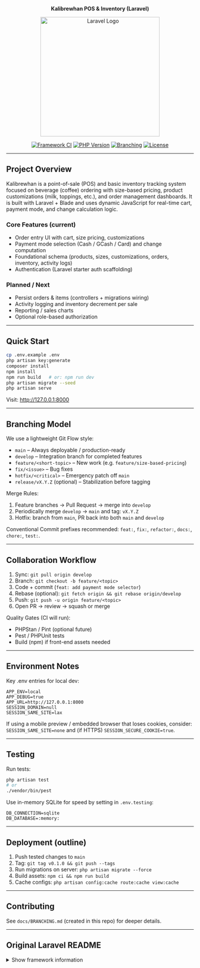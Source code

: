 <p align="center"><strong>Kalibrewhan POS & Inventory (Laravel)</strong></p>
<p align="center"><a href="https://laravel.com" target="_blank"><img src="https://raw.githubusercontent.com/laravel/art/master/logo-lockup/5%20SVG/2%20CMYK/1%20Full%20Color/laravel-logolockup-cmyk-red.svg" width="320" alt="Laravel Logo"></a></p>

<p align="center">
<a href="https://github.com/laravel/framework/actions"><img src="https://github.com/laravel/framework/workflows/tests/badge.svg" alt="Framework CI"></a>
<a href="#"><img src="https://img.shields.io/badge/php-8.2%2B-blue" alt="PHP Version"></a>
<a href="#branching"><img src="https://img.shields.io/badge/branching-gitflow%20lite-brightgreen" alt="Branching"></a>
<a href="LICENSE"><img src="https://img.shields.io/badge/license-MIT-lightgrey" alt="License"></a>
</p>

---

## Project Overview

Kalibrewhan is a point-of-sale (POS) and basic inventory tracking system focused on beverage (coffee) ordering with size-based pricing, product customizations (milk, toppings, etc.), and order management dashboards. It is built with Laravel + Blade and uses dynamic JavaScript for real-time cart, payment mode, and change calculation logic.

### Core Features (current)
* Order entry UI with cart, size pricing, customizations
* Payment mode selection (Cash / GCash / Card) and change computation
* Foundational schema (products, sizes, customizations, orders, inventory, activity logs)
* Authentication (Laravel starter auth scaffolding)

### Planned / Next
* Persist orders & items (controllers + migrations wiring)
* Activity logging and inventory decrement per sale
* Reporting / sales charts
* Optional role-based authorization

---

## Quick Start

```bash
cp .env.example .env
php artisan key:generate
composer install
npm install
npm run build   # or: npm run dev
php artisan migrate --seed
php artisan serve
```

Visit: http://127.0.0.1:8000

---

## Branching Model <a id="branching"></a>

We use a lightweight Git Flow style:

* `main` – Always deployable / production-ready
* `develop` – Integration branch for completed features
* `feature/<short-topic>` – New work (e.g. `feature/size-based-pricing`)
* `fix/<issue>` – Bug fixes
* `hotfix/<critical>` – Emergency patch off `main`
* `release/vX.Y.Z` (optional) – Stabilization before tagging

Merge Rules:
1. Feature branches -> Pull Request -> merge into `develop`
2. Periodically merge `develop` -> `main` and tag: `vX.Y.Z`
3. Hotfix: branch from `main`, PR back into both `main` and `develop`

Conventional Commit prefixes recommended: `feat:`, `fix:`, `refactor:`, `docs:`, `chore:`, `test:`.

---

## Collaboration Workflow
1. Sync: `git pull origin develop`
2. Branch: `git checkout -b feature/<topic>`
3. Code + commit (`feat: add payment mode selector`)
4. Rebase (optional): `git fetch origin && git rebase origin/develop`
5. Push: `git push -u origin feature/<topic>`
6. Open PR -> review -> squash or merge

Quality Gates (CI will run):
* PHPStan / Pint (optional future)
* Pest / PHPUnit tests
* Build (npm) if front-end assets needed

---

## Environment Notes
Key .env entries for local dev:

```
APP_ENV=local
APP_DEBUG=true
APP_URL=http://127.0.0.1:8000
SESSION_DOMAIN=null
SESSION_SAME_SITE=lax
```

If using a mobile preview / embedded browser that loses cookies, consider: `SESSION_SAME_SITE=none` and (if HTTPS) `SESSION_SECURE_COOKIE=true`.

---

## Testing

Run tests:
```bash
php artisan test
# or
./vendor/bin/pest
```

Use in-memory SQLite for speed by setting in `.env.testing`:
```
DB_CONNECTION=sqlite
DB_DATABASE=:memory:
```

---

## Deployment (outline)
1. Push tested changes to `main`
2. Tag: `git tag v0.1.0 && git push --tags`
3. Run migrations on server: `php artisan migrate --force`
4. Build assets: `npm ci && npm run build`
5. Cache configs: `php artisan config:cache route:cache view:cache`

---

## Contributing
See `docs/BRANCHING.md` (created in this repo) for deeper details.

---

## Original Laravel README

<details>
<summary>Show framework information</summary>

<p align="center"><a href="https://laravel.com" target="_blank"><img src="https://raw.githubusercontent.com/laravel/art/master/logo-lockup/5%20SVG/2%20CMYK/1%20Full%20Color/laravel-logolockup-cmyk-red.svg" width="400" alt="Laravel Logo"></a></p>

<p align="center">
<a href="https://github.com/laravel/framework/actions"><img src="https://github.com/laravel/framework/workflows/tests/badge.svg" alt="Build Status"></a>
<a href="https://packagist.org/packages/laravel/framework"><img src="https://img.shields.io/packagist/dt/laravel/framework" alt="Total Downloads"></a>
<a href="https://packagist.org/packages/laravel/framework"><img src="https://img.shields.io/packagist/v/laravel/framework" alt="Latest Stable Version"></a>
<a href="https://packagist.org/packages/laravel/framework"><img src="https://img.shields.io/packagist/l/laravel/framework" alt="License"></a>
</p>

## About Laravel

Laravel is a web application framework with expressive, elegant syntax. We believe development must be an enjoyable and creative experience to be truly fulfilling. Laravel takes the pain out of development by easing common tasks used in many web projects, such as:

- [Simple, fast routing engine](https://laravel.com/docs/routing).
- [Powerful dependency injection container](https://laravel.com/docs/container).
- Multiple back-ends for [session](https://laravel.com/docs/session) and [cache](https://laravel.com/docs/cache) storage.
- Expressive, intuitive [database ORM](https://laravel.com/docs/eloquent).
- Database agnostic [schema migrations](https://laravel.com/docs/migrations).
- [Robust background job processing](https://laravel.com/docs/queues).
- [Real-time event broadcasting](https://laravel.com/docs/broadcasting).

Laravel is accessible, powerful, and provides tools required for large, robust applications.

## Learning Laravel

Laravel has the most extensive and thorough [documentation](https://laravel.com/docs) and video tutorial library of all modern web application frameworks, making it a breeze to get started with the framework.

You may also try the [Laravel Bootcamp](https://bootcamp.laravel.com), where you will be guided through building a modern Laravel application from scratch.

If you don't feel like reading, [Laracasts](https://laracasts.com) can help. Laracasts contains thousands of video tutorials on a range of topics including Laravel, modern PHP, unit testing, and JavaScript. Boost your skills by digging into our comprehensive video library.

## Laravel Sponsors

We would like to extend our thanks to the following sponsors for funding Laravel development. If you are interested in becoming a sponsor, please visit the [Laravel Partners program](https://partners.laravel.com).

### Premium Partners

- **[Vehikl](https://vehikl.com)**
- **[Tighten Co.](https://tighten.co)**
- **[Kirschbaum Development Group](https://kirschbaumdevelopment.com)**
- **[64 Robots](https://64robots.com)**
- **[Curotec](https://www.curotec.com/services/technologies/laravel)**
- **[DevSquad](https://devsquad.com/hire-laravel-developers)**
- **[Redberry](https://redberry.international/laravel-development)**
- **[Active Logic](https://activelogic.com)**

## Contributing

Thank you for considering contributing to the Laravel framework! The contribution guide can be found in the [Laravel documentation](https://laravel.com/docs/contributions).

## Code of Conduct

In order to ensure that the Laravel community is welcoming to all, please review and abide by the [Code of Conduct](https://laravel.com/docs/contributions#code-of-conduct).

## Security Vulnerabilities

If you discover a security vulnerability within Laravel, please send an e-mail to Taylor Otwell via [taylor@laravel.com](mailto:taylor@laravel.com). All security vulnerabilities will be promptly addressed.

## License

The Laravel framework is open-sourced software licensed under the [MIT license](https://opensource.org/licenses/MIT).
